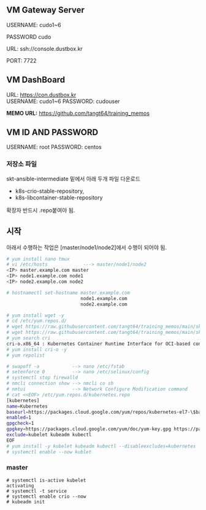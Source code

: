 ## VM Gateway Server

USERNAME: cudo1~6

PASSWORD cudo

URL: ssh://console.dustbox.kr 

PORT: 7722

## VM DashBoard

URL: https://con.dustbox.kr<br/>
USERNAME: cudo1~6
PASSWORD: cudouser

__MEMO URL:__ https://github.com/tangt64/training_memos

## VM ID AND PASSWORD

USERNAME: root
PASSWORD: centos


### 저장소 파일

skt-ansible-intermediate 밑에서 아래 두개 파일 다운로드

* k8s-crio-stable-repository, 
* k8s-libcontainer-stable-repository

확장자 반드시 .repo붙여야 됨.

## 시작

아래서 수행하는 작업은 [master/node1/node2]에서 수행이 되어야 됨.

```bash
# yum install nano tmux 
# vi /etc/hosts             ---> master/node1/node2
<IP> master.example.com master
<IP> node1.example.com node1
<IP> node2.example.com node2

# hostnamectl set-hostname master.example.com
                           node1.example.com
                           node2.example.com

# yum install wget -y
# cd /etc/yum.repos.d/
# wget https://raw.githubusercontent.com/tangt64/training_memos/main/skt-ansible-intermediate/k8s-crio-stable-repository -O  /etc/yum.repos.d/k8s-crio-stable-repository.repo
# wget https://raw.githubusercontent.com/tangt64/training_memos/main/skt-ansible-intermediate/k8s-libcontainer-stable-repository -O /etc/yum.repos.d/k8s-libcontainer-stable-repository.repo
# yum search cri
cri-o.x86_64 : Kubernetes Container Runtime Interface for OCI-based containers
# yum install cri-o -y
# yum repolist

# swapoff -a            --> nano /etc/fstab
# setenforce 0          --> nano /etc/selinux/config
# systemctl stop firewalld
# nmcli connection show --> nmcli co sh 
# nmtui                 --> Network Configure Modification command 
# cat <<EOF> /etc/yum.repos.d/kubernetes.repo
[kubernetes]
name=Kubernetes
baseurl=https://packages.cloud.google.com/yum/repos/kubernetes-el7-\$basearch
enabled=1
gpgcheck=1
gpgkey=https://packages.cloud.google.com/yum/doc/yum-key.gpg https://packages.cloud.google.com/yum/doc/rpm-package-key.gpg
exclude=kubelet kubeadm kubectl
EOF
# yum install -y kubelet kubeadm kubectl --disableexcludes=kubernetes
# systemctl enable --now kublet 

```
### master
```
# systemctl is-active kubelet
activating
# systemctl -t service 
# systemctl enable crio --now
# kubeadm init 

```
